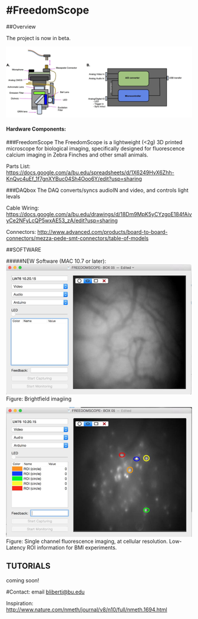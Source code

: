 #FreedomScope
============

##Overview


The project is now in beta.

![ScreenShot](FS_IMAGE.jpg)

#### Hardware Components:
###FreedomScope
The FreedomScope is a lightweight (<2g) 3D printed microscope for biological imaging, specifically designed for fluorescence calcium imaging in Zebra Finches and other small animals.

Parts List:
https://docs.google.com/a/bu.edu/spreadsheets/d/1X6249HvX6Zhh-KnQvc4uEf_1f7gnXYBuc04Sh4Ooo6Y/edit?usp=sharing

###DAQbox
The DAQ converts/syncs audioIN and video, and controls light levals

Cable Wiring: https://docs.google.com/a/bu.edu/drawings/d/18Dm9MpK5yCYzgoE184fAivyCe2NFyLcQP5wxAE53_zA/edit?usp=sharing

Connectors:  http://www.advanced.com/products/board-to-board-connectors/mezza-pede-smt-connectors/table-of-models


##SOFTWARE

#####NEW Software (MAC 10.7 or later):
![ScreenShot](FS01.jpg)
Figure: Brightfield imagiing


![ScreenShot](FS02.jpg)
Figure: Single channel fluorescence imaging, at cellular resolution. Low-Latency ROI information for BMI experiments.



## TUTORIALS
coming soon!


#Contact:
email bliberti@bu.edu

Inspiration: http://www.nature.com/nmeth/journal/v8/n10/full/nmeth.1694.html
